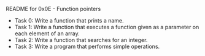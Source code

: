 README for 0x0E - Function pointers

- Task 0: Write a function that prints a name.
- Task 1: Write a function that executes a function given as a parameter on
each element of an array.
- Task 2: Write a function that searches for an integer.
- Task 3: Write a program that performs simple operations.